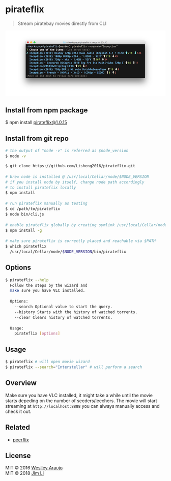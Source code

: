 # pirateflix

> Stream piratebay movies directly from CLI

<img src="./preview.png" />

## Install from npm package
$ npm install pirateflix@1.0.15

## Install from git repo

```sh
# the output of "node -v" is referred as $node_version
$ node -v
```

```sh
$ git clone https://github.com/Lisheng2016/pirateflix.git

# brew node is installed @ /usr/local/Cellar/node/$NODE_VERSION
# if you install node by itself, change node path accordingly
# to install pirateflix locally
$ npm install  

# run pirateflix manually as testing
$ cd /path/to/pirateflix
$ node bin/cli.js

# enable pirateflix globally by creating symlink /usr/local/Cellar/node/$NODE_VERSION/bin/pirateflix => /usr/local/Cellar/node/$NODE_VERSION/node_modules/pirateflix/bin/cli.js
$ npm install -g

# make sure pirateflix is correctly placed and reachable via $PATH
$ which pirateflix
  /usr/local/Cellar/node/$NODE_VERSION/bin/pirateflix
```

## Options

```sh
$ pirateflix --help
  Follow the steps by the wizard and
  make sure you have VLC installed.

  Options:
    --search Optional value to start the query.
    --history Starts with the history of watched torrents.
    --clear Clears history of watched torrents.

  Usage:
    pirateflix [options]
```

## Usage

```sh
$ pirateflix # will open movie wizard
$ pirateflix --search="Interstellar" # will perform a search
```

## Overview

Make sure you have VLC installed, it might take a while until the movie starts depeding on the number
of seeders/leechers. The movie will start streaming at `http://localhost:8888` you can always
manually access and check it out.

## Related

* [peerflix](https://github.com/mafintosh/peerflix)

## License
MIT © 2016 [Weslley Araujo](https://twitter.com/_weslleyaraujo)\
MIT © 2018 [Jim Li](https://lisheng2016.github.io/wavejsblog)
